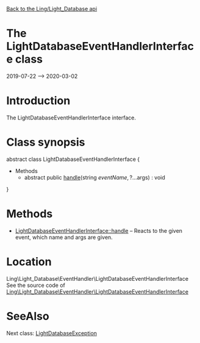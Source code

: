 [Back to the Ling/Light_Database api](https://github.com/lingtalfi/Light_Database/blob/master/doc/api/Ling/Light_Database.md)



The LightDatabaseEventHandlerInterface class
================
2019-07-22 --> 2020-03-02






Introduction
============

The LightDatabaseEventHandlerInterface interface.



Class synopsis
==============


abstract class <span class="pl-k">LightDatabaseEventHandlerInterface</span>  {

- Methods
    - abstract public [handle](https://github.com/lingtalfi/Light_Database/blob/master/doc/api/Ling/Light_Database/EventHandler/LightDatabaseEventHandlerInterface/handle.md)(string $eventName, ?...$args) : void

}






Methods
==============

- [LightDatabaseEventHandlerInterface::handle](https://github.com/lingtalfi/Light_Database/blob/master/doc/api/Ling/Light_Database/EventHandler/LightDatabaseEventHandlerInterface/handle.md) &ndash; Reacts to the given event, which name and args are given.





Location
=============
Ling\Light_Database\EventHandler\LightDatabaseEventHandlerInterface<br>
See the source code of [Ling\Light_Database\EventHandler\LightDatabaseEventHandlerInterface](https://github.com/lingtalfi/Light_Database/blob/master/EventHandler/LightDatabaseEventHandlerInterface.php)



SeeAlso
==============
Next class: [LightDatabaseException](https://github.com/lingtalfi/Light_Database/blob/master/doc/api/Ling/Light_Database/Exception/LightDatabaseException.md)<br>
